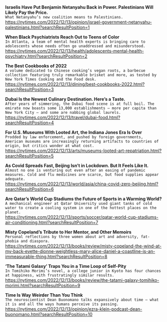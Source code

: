 **Israelis Have Put Benjamin Netanyahu Back in Power. Palestinians Will Likely Pay the Price.**\
`What Netanyahu’s new coalition means to Palestinians.`\
https://nytimes.com/2022/12/13/opinion/israel-government-netanyahu-palestinians.html?searchResultPosition=1

**When Black Psychiatrists Reach Out to Teens of Color**\
`In Atlanta, a team of mental health experts is bringing care to adolescents whose needs often go unaddressed and misunderstood.`\
https://nytimes.com/2022/12/13/health/adolescents-mental-health-psychiatry.html?searchResultPosition=2

**The Best Cookbooks of 2022**\
`A volume dedicated to Chinese cooking’s vegan roots, a barbecue collection featuring truly remarkable brisket and more, as tested by New York Times Cooking and the Food desk.`\
https://nytimes.com/2022/12/13/dining/best-cookbooks-2022.html?searchResultPosition=3

**Dubai Is the Newest Culinary Destination. Here’s a Taste.**\
`After years of simmering, the Dubai food scene is at full boil. The emirate now boasts some 13,000 establishments — more per capita than New York City — and some are nabbing global laurels.`\
https://nytimes.com/2022/12/13/travel/dubai-food.html?searchResultPosition=4

**For U.S. Museums With Looted Art, the Indiana Jones Era Is Over**\
`Prodded by law enforcement, and pushed by foreign governments, American museums are increasingly returning artifacts to countries of origin, but critics wonder at what cost.`\
https://nytimes.com/2022/12/13/arts/museums-looted-art-repatriation.html?searchResultPosition=5

**As Covid Spreads Fast, Beijing Isn’t in Lockdown. But It Feels Like It.**\
`Almost no one is venturing out even after an easing of pandemic measures. Cold and flu medicines are scarce, but food supplies appear adequate.`\
https://nytimes.com/2022/12/13/world/asia/china-covid-zero-beijing.html?searchResultPosition=6

**Are Qatar’s World Cup Stadiums the Future of Sports in a Warming World?**\
`A mechanical engineer at Qatar University used giant tanks of cold water to create a cooling system in one of the hottest places on the planet.`\
https://nytimes.com/2022/12/13/sports/soccer/qatar-world-cup-stadiums-air-conditioning.html?searchResultPosition=7

**Misty Copeland’s Tribute to Her Mentor, and Other Memoirs**\
`Personal reflections by three women about art and adversity, fat-phobia and diaspora.`\
https://nytimes.com/2022/12/13/books/review/misty-copeland-the-wind-at-my-back-evette-dionne-weightless-mary-alice-daniel-a-coastline-is-an-immeasurable-thing.html?searchResultPosition=8

**‘The Tatami Galaxy’ Traps You in a Time Loop of Self-Pity**\
`In Tomihiko Morimi’s novel, a college junior in Kyoto has four chances at happiness, with frustratingly similar results.`\
https://nytimes.com/2022/12/13/books/review/the-tatami-galaxy-tomihiko-morimi.html?searchResultPosition=9

**Time Is Way Weirder Than You Think**\
`The neuroscientist Dean Buonomano talks expansively about time — what it is and all the ways humans perceive its passing.`\
https://nytimes.com/2022/12/13/opinion/ezra-klein-podcast-dean-buonomano.html?searchResultPosition=10

